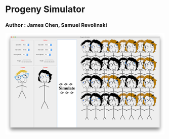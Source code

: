 # Progeny Simulator

### Author : James Chen, Samuel Revolinski

<p align="center"><img src = "./res/demo.png"></p>
